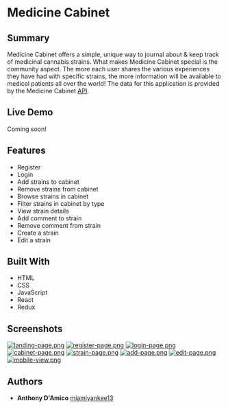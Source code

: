 # Medicine Cabinet

## Summary
Medicine Cabinet offers a simple, unique way to journal about & keep track of medicinal cannabis strains. What makes Medicine Cabinet special is the community aspect. The more each user shares the various experiences they have had with specific strains, the more information will be available to medical patients all over the world! The data for this application is provided by the Medicine Cabinet [API](https://github.com/miamiyankee13/medicine-cabinet-server).

## Live Demo
Coming soon!

## Features
* Register
* Login
* Add strains to cabinet
* Remove strains from cabinet
* Browse strains in cabinet
* Filter strains in cabinet by type
* View strain details
* Add comment to strain
* Remove comment from strain
* Create a strain
* Edit a strain

## Built With
* HTML
* CSS
* JavaScript
* React
* Redux

## Screenshots
[![landing-page.png](https://i.postimg.cc/8knpsbsn/landing-page.png)](https://postimg.cc/z3KZcKCn)
[![register-page.png](https://i.postimg.cc/Kz0ZPPfj/register-page.png)](https://postimg.cc/cg8yZ8VG)
[![login-page.png](https://i.postimg.cc/T1SfSTZX/login-page.png)](https://postimg.cc/Cnj3nphv)
[![cabinet-page.png](https://i.postimg.cc/CKVLSLdh/cabinet-page.png)](https://postimg.cc/0zcqCvpF)
[![strain-page.png](https://i.postimg.cc/R0QCF5nc/strain-page.png)](https://postimg.cc/cKCG9zhH)
[![add-page.png](https://i.postimg.cc/mkhT8Ppw/add-page.png)](https://postimg.cc/N2qh0jc9)
[![edit-page.png](https://i.postimg.cc/fLzzS2x1/edit-page.png)](https://postimg.cc/KKWSd5p5)
[![mobile-view.png](https://i.postimg.cc/dVCtbTsN/mobile-view.png)](https://postimg.cc/FY94czJ0)

## Authors
* **Anthony D'Amico** [miamiyankee13](https://github.com/miamiyankee13)